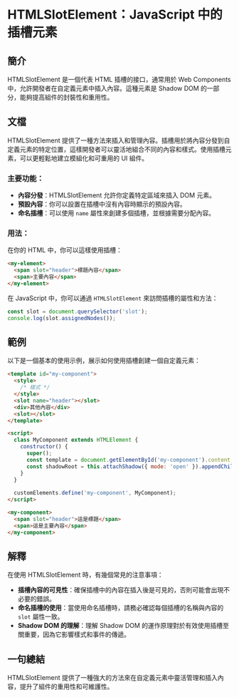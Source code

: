 <!--
Meta Description: # HTMLSlotElement：JavaScript 中的插槽元素 ## 簡介 HTMLSlotElement 是一個代表 HTML 插槽的接口，通常用於 Web Components 中，允許開發者在自定義元素中插入內容。這種元素是 Shadow DOM 的一部分，能夠提高組件的封裝性和重用性...
Meta Keywords: slot, span, htmlslotelement, component, html
-->

# HTMLSlotElement：JavaScript 中的插槽元素

## 簡介
HTMLSlotElement 是一個代表 HTML 插槽的接口，通常用於 Web Components 中，允許開發者在自定義元素中插入內容。這種元素是 Shadow DOM 的一部分，能夠提高組件的封裝性和重用性。

## 文檔
HTMLSlotElement 提供了一種方法來插入和管理內容。插槽用於將內容分發到自定義元素的特定位置，這樣開發者可以靈活地組合不同的內容和樣式。使用插槽元素，可以更輕鬆地建立模組化和可重用的 UI 組件。

### 主要功能：
- **內容分發**：HTMLSlotElement 允許你定義特定區域來插入 DOM 元素。
- **預設內容**：你可以設置在插槽中沒有內容時顯示的預設內容。
- **命名插槽**：可以使用 `name` 屬性來創建多個插槽，並根據需要分配內容。

### 用法：
在你的 HTML 中，你可以這樣使用插槽：
```html
<my-element>
  <span slot="header">標題內容</span>
  <span>主要內容</span>
</my-element>
```

在 JavaScript 中，你可以通過 `HTMLSlotElement` 來訪問插槽的屬性和方法：
```javascript
const slot = document.querySelector('slot');
console.log(slot.assignedNodes());
```

## 範例
以下是一個基本的使用示例，展示如何使用插槽創建一個自定義元素：

```html
<template id="my-component">
  <style>
    /* 樣式 */
  </style>
  <slot name="header"></slot>
  <div>其他內容</div>
  <slot></slot>
</template>

<script>
  class MyComponent extends HTMLElement {
    constructor() {
      super();
      const template = document.getElementById('my-component').content;
      const shadowRoot = this.attachShadow({ mode: 'open' }).appendChild(template.cloneNode(true));
    }
  }
  
  customElements.define('my-component', MyComponent);
</script>

<my-component>
  <span slot="header">這是標題</span>
  <span>這是主要內容</span>
</my-component>
```

## 解釋
在使用 HTMLSlotElement 時，有幾個常見的注意事項：
- **插槽內容的可見性**：確保插槽中的內容在插入後是可見的，否則可能會出現不必要的錯誤。
- **命名插槽的使用**：當使用命名插槽時，請務必確認每個插槽的名稱與內容的 `slot` 屬性一致。
- **Shadow DOM 的理解**：理解 Shadow DOM 的運作原理對於有效使用插槽至關重要，因為它影響樣式和事件的傳遞。

## 一句總結
HTMLSlotElement 提供了一種強大的方法來在自定義元素中靈活管理和插入內容，提升了組件的重用性和可維護性。